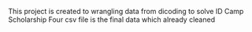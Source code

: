 This project is created to wrangling data from dicoding to solve ID Camp Scholarship
Four csv file is the final data which already cleaned
